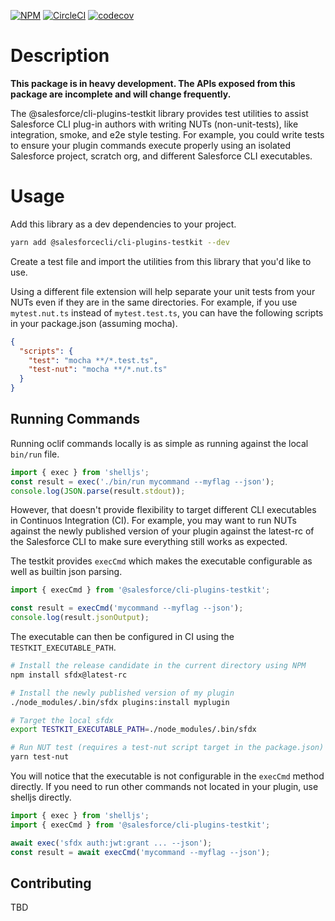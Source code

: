 [![NPM](https://img.shields.io/npm/v/@salesforce/cli-plugins-testkit.svg)](https://www.npmjs.com/package/@salesforce/cli-plugins-testkit)
[![CircleCI](https://circleci.com/gh/salesforcecli/cli-plugins-testkit.svg?style=svg&circle-token=2377ca31221869e9d13448313620486da80e595f)](https://circleci.com/gh/salesforcecli/cli-plugins-testkit)
[![codecov](https://codecov.io/gh/salesforcecli/cli-plugins-testkit/branch/main/graph/badge.svg)](https://codecov.io/gh/salesforcecli/cli-plugins-testkit)

# Description

**This package is in heavy development. The APIs exposed from this package are incomplete and will change frequently.**

The @salesforce/cli-plugins-testkit library provides test utilities to assist Salesforce CLI plug-in authors with writing NUTs (non-unit-tests), like integration, smoke, and e2e style testing. For example, you could write tests to ensure your plugin commands execute properly using an isolated Salesforce project, scratch org, and different Salesforce CLI executables.

# Usage

Add this library as a dev dependencies to your project.

```bash
yarn add @salesforcecli/cli-plugins-testkit --dev
```

Create a test file and import the utilities from this library that you'd like to use.

Using a different file extension will help separate your unit tests from your NUTs even if they are in the same directories. For example, if you use `mytest.nut.ts` instead of `mytest.test.ts`, you can have the following scripts in your package.json (assuming mocha).

```json
{
  "scripts": {
    "test": "mocha **/*.test.ts",
    "test-nut": "mocha **/*.nut.ts"
  }
}
```

## Running Commands

Running oclif commands locally is as simple as running against the local `bin/run` file.

```typescript
import { exec } from 'shelljs';
const result = exec('./bin/run mycommand --myflag --json');
console.log(JSON.parse(result.stdout));
```

However, that doesn't provide flexibility to target different CLI executables in Continuos Integration (CI). For example, you may want to run NUTs against the newly published version of your plugin against the latest-rc of the Salesforce CLI to make sure everything still works as expected.

The testkit provides `execCmd` which makes the executable configurable as well as builtin json parsing.

```typescript
import { execCmd } from '@salesforce/cli-plugins-testkit';

const result = execCmd('mycommand --myflag --json');
console.log(result.jsonOutput);
```

The executable can then be configured in CI using the `TESTKIT_EXECUTABLE_PATH`.

```bash
# Install the release candidate in the current directory using NPM
npm install sfdx@latest-rc

# Install the newly published version of my plugin
./node_modules/.bin/sfdx plugins:install myplugin

# Target the local sfdx
export TESTKIT_EXECUTABLE_PATH=./node_modules/.bin/sfdx

# Run NUT test (requires a test-nut script target in the package.json)
yarn test-nut
```

You will notice that the executable is not configurable in the `execCmd` method directly. If you need to run other commands not located in your plugin, use shelljs directly.

```typescript
import { exec } from 'shelljs';
import { execCmd } from '@salesforce/cli-plugins-testkit';

await exec('sfdx auth:jwt:grant ... --json');
const result = await execCmd('mycommand --myflag --json');
```

## Contributing

TBD

